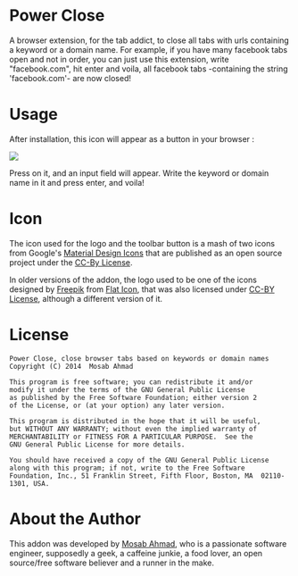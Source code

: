 Power Close
===================
A browser extension, for the tab addict, to close all tabs with urls containing a keyword or a domain name. For example,
if you have many facebook tabs open and not in order, you can just use this extension, write "facebook.com", hit enter and
voila, all facebook tabs -containing the string 'facebook.com'- are now closed!

Usage
=====
After installation, this icon will appear as a button in your browser :

![](https://raw.githubusercontent.com/mos3abof/firefox-power-close/master/data/icon-64.png)

Press on it, and an input field will appear. Write the keyword or domain name in it and press enter, and voila!

Icon
====
The icon used for the logo and the toolbar button is a mash of two icons from Google's
[Material Design Icons](https://design.google.com/icons/) that are published as an open source project under the
[CC-By License](https://creativecommons.org/licenses/by/4.0/).

In older versions of the addon, the logo used to be one of the icons designed by [Freepik](http://www.freepik.com) from
[Flat Icon](http://www.flaticon.com), that was also licensed under [CC-BY License](http://creativecommons.org/licenses/by/3.0/),
although a different version of it.

License
=======
```
Power Close, close browser tabs based on keywords or domain names
Copyright (C) 2014  Mosab Ahmad

This program is free software; you can redistribute it and/or
modify it under the terms of the GNU General Public License
as published by the Free Software Foundation; either version 2
of the License, or (at your option) any later version.

This program is distributed in the hope that it will be useful,
but WITHOUT ANY WARRANTY; without even the implied warranty of
MERCHANTABILITY or FITNESS FOR A PARTICULAR PURPOSE.  See the
GNU General Public License for more details.

You should have received a copy of the GNU General Public License
along with this program; if not, write to the Free Software
Foundation, Inc., 51 Franklin Street, Fifth Floor, Boston, MA  02110-1301, USA.
```

About the Author
================
This addon was developed by [Mosab Ahmad](http://www.mos3abof.com), who is a
passionate software engineer, supposedly a geek, a caffeine junkie, a food lover,
an open source/free software believer and a runner in the make.